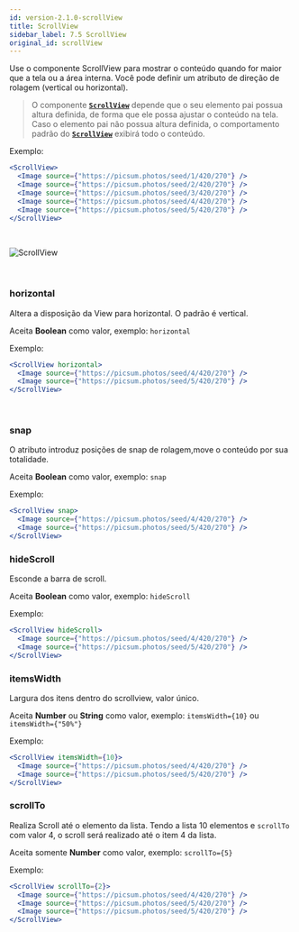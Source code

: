 ```yaml
---
id: version-2.1.0-scrollView
title: ScrollView
sidebar_label: 7.5 ScrollView
original_id: scrollView
---
```



Use o componente ScrollView para mostrar o conteúdo quando for maior que a tela ou a área interna.
Você pode definir um atributo de direção de rolagem (vertical ou horizontal).



> O componente [**`ScrollView`**]() depende que o seu elemento pai possua altura definida, de forma que ele possa ajustar o conteúdo na tela. Caso o elemento pai não possua altura definida, o comportamento padrão do [**`ScrollView`**]() exibirá todo o conteúdo.

Exemplo:

```jsx harmony
<ScrollView>
  <Image source={"https://picsum.photos/seed/1/420/270"} />
  <Image source={"https://picsum.photos/seed/2/420/270"} />
  <Image source={"https://picsum.photos/seed/3/420/270"} />
  <Image source={"https://picsum.photos/seed/4/420/270"} />
  <Image source={"https://picsum.photos/seed/5/420/270"} />
</ScrollView>
``` 

<br>

![ScrollView](assets/old_versions/scrollView.png)

<br>

### horizontal

Altera a disposição da View para horizontal. O padrão é vertical.

Aceita **Boolean** como valor, exemplo: ```horizontal```

Exemplo:

```jsx harmony
<ScrollView horizontal>
  <Image source={"https://picsum.photos/seed/4/420/270"} />
  <Image source={"https://picsum.photos/seed/5/420/270"} />
</ScrollView>
``` 

<br>

### snap 

O atributo introduz posições de snap de rolagem,move o conteúdo por sua totalidade.

Aceita **Boolean** como valor, exemplo: ```snap```

Exemplo:

```jsx harmony
<ScrollView snap>
  <Image source={"https://picsum.photos/seed/4/420/270"} />
  <Image source={"https://picsum.photos/seed/5/420/270"} />
</ScrollView>
``` 

### hideScroll

Esconde a barra de scroll.

Aceita **Boolean** como valor, exemplo: `hideScroll`


Exemplo:

```jsx harmony
<ScrollView hideScroll>
  <Image source={"https://picsum.photos/seed/4/420/270"} />
  <Image source={"https://picsum.photos/seed/5/420/270"} />
</ScrollView>
``` 

### itemsWidth 

Largura dos itens dentro do scrollview, valor único.

Aceita **Number** ou **String**
 como valor, exemplo: ```itemsWidth={10}``` ou ```itemsWidth={"50%"}```


Exemplo:

```jsx harmony
<ScrollView itemsWidth={10}>
  <Image source={"https://picsum.photos/seed/4/420/270"} />
  <Image source={"https://picsum.photos/seed/5/420/270"} />
</ScrollView>
``` 

### scrollTo 

Realiza Scroll até o elemento da lista. Tendo a lista 10 elementos e ```scrollTo``` com valor 4, o scroll será realizado até o item 4 da lista.

Aceita somente **Number** como valor, exemplo: ```scrollTo={5}```

Exemplo:

```jsx harmony
<ScrollView scrollTo={2}>
  <Image source={"https://picsum.photos/seed/4/420/270"} />
  <Image source={"https://picsum.photos/seed/5/420/270"} />
  <Image source={"https://picsum.photos/seed/5/420/270"} />
</ScrollView>
``` 
